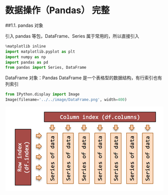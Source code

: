 # 数据操作（Pandas） 完整


##1.1. pandas 对象

引入 pandas 等包，DataFrame、Series 属于常用的，所以直接引入

```py
%matplotlib inline
import matplotlib.pyplot as plt
import numpy as np
import pandas as pd
from pandas import Series, DataFrame
```

DataFrame 对象：Pandas DataFrame 是一个表格型的数据结构，有行索引也有列索引


```py
from IPython.display import Image
Image(filename='../../image/DataFrame.png', width=400)
```
![](./images/base_01_pandas_5_0.png)


